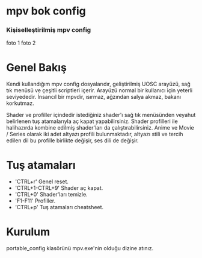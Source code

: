 # mpv bok config
### Kişiselleştirilmiş mpv config
foto 1
foto 2
# Genel Bakış
Kendi kullandığım mpv config dosyalarıdır, geliştirilmiş UOSC arayüzü, sağ tık menüsü ve çeşitli scriptleri içerir. Arayüzü normal bir kullanıcı için yeterli seviyededir. İnsancıl bir mpvdir, ısırmaz, ağzından salya akmaz, bakanı korkutmaz.

Shader ve profiller içindedir istediğiniz shader'ı sağ tık menüsünden veyahut belirlenen tuş atamalarıyla aç kapat yapabilirsiniz. Shader profilleri ile halihazırda kombine edilmiş shader'ları da çalıştırabilirsiniz. Anime ve Movie / Series olarak iki adet altyazı profili bulunmaktadır, altyazı stili ve tercih edilen dil bu profille birlikte değişir, ses dili de değişir.

# Tuş atamaları
- 'CTRL+r' Genel reset.
- 'CTRL+1-CTRL+9' Shader aç kapat.
- 'CTRL+0' Shader'ları temizle.
- 'F1-F11' Profiller.
- 'CTRL+p' Tuş atamaları cheatsheet.

# Kurulum
portable_config klasörünü mpv.exe'nin olduğu dizine atınız.
